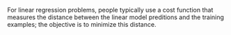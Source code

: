 For linear regression problems, people typically use a cost function that measures the distance between the linear model preditions and the training examples; the objective is to minimize this distance.
